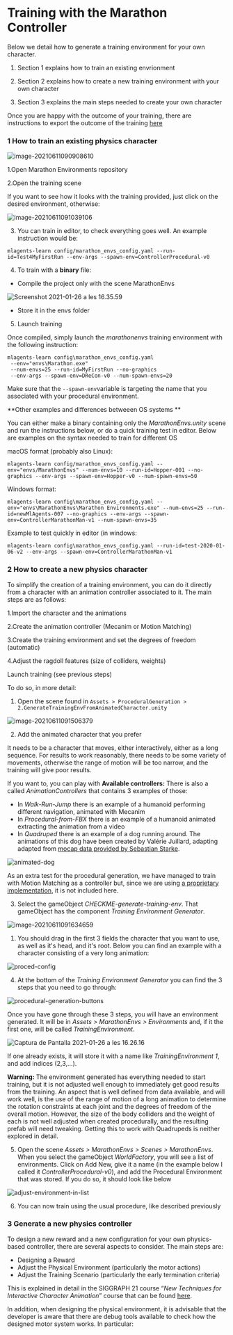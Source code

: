 # Training with the Marathon Controller



Below we detail how to generate a training environment for your own character.

1. Section 1 explains how to train an existing envrionment

2. Section 2 explains how to create a new training environment with your own character

3. Section 3 explains the main steps needed to create your own character

Once you are happy with the outcome of your training, there are  instructions to export the outcome of the training [here](export-outcome.md)

### 







### 1 How to  train an existing physics character





![image-20210611090908610](img/image-20210611090908610.png)





1.Open Marathon Environments repository

2.Open the training scene

 If you want to see how it looks with the training provided, just click on the desired environment, otherwise: 







![image-20210611091039106](../../../../AppData/Roaming/Typora/typora-user-images/image-20210611091039106.png)

3. You can train in editor, to check everything goes well. An example instruction would be:

```shell
mlagents-learn config/marathon_envs_config.yaml --run-id=Test4MyFirstRun --env-args --spawn-env=ControllerProcedural-v0
```

4. To train with a **binary** file:

- Compile the project only with the scene MarathonEnvs

![Screenshot 2021-01-26 a les 16.35.59](./img/build-settings.png)

- Store it in the envs folder

5. Launch training 

Once compiled, simply launch the *marathonenvs* training environment with the following instruction: 

```shell
mlagents-learn config\marathon_envs_config.yaml 
 --env="envs\Marathon.exe" 
 --num-envs=25 --run-id=MyFirstRun --no-graphics 
 --env-args --spawn-env=DReCon-v0 --num-spawn-envs=20
```



Make sure that the `--spawn-env`variable is targeting the name that you associated with your procedural environment.



**Other examples and differences betweeen OS systems **



You can either make a binary containing only the *MarathonEnvs.unity* scene and run the instructions below, or do a quick training test in editor. Below are examples on the syntax needed to train for different OS

macOS format (probably also Linux):

```
mlagents-learn config/marathon_envs_config.yaml --env="envs/MarathonEnvs" --num-envs=10 --run-id=Hopper-001 --no-graphics --env-args --spawn-env=Hopper-v0 --num-spawn-envs=50
```

Windows format:

```
mlagents-learn config\marathon_envs_config.yaml --env="envs\MarathonEnvs\Marathon Environments.exe" --num-envs=25 --run-id=newMlAgents-007 --no-graphics --env-args --spawn-env=ControllerMarathonMan-v1 --num-spawn-envs=35
```

Example to test quickly in editor (in windows:

```
mlagents-learn config\marathon_envs_config.yaml --run-id=test-2020-01-06-v2 --env-args --spawn-env=ControllerMarathonMan-v1 
```



### 2 How to create a new physics character

To simplify the creation of a training environment, you can do it directly from a character with an animation controller associated to it. The main steps are as follows:

1.Import the character and the animations

2.Create the animation controller (Mecanim or Motion Matching)

3.Create the training environment and set the degrees of freedom (automatic)

4.Adjust the ragdoll features (size of colliders, weights)

Launch training (see previous steps)



To do so, in more detail:

1. Open the scene found in `Assets > ProceduralGeneration > 2.GenerateTrainingEnvFromAnimatedCharacter.unity`

![image-20210611091506379](img/image-20210611091506379.png)



2. Add the animated character that you prefer

It needs to be a character that moves, either interactively, either as a long sequence. For results to work reasonably, there needs to be some variety of movements, otherwise the range of motion will be too narrow, and the training will give poor results.

If you want to, you can play with **Available controllers:** There is also a called *AnimationControllers* that contains 3 examples of those:

- In *Walk-Run-Jump* there is an example of a humanoid performing different navigation, animated with Mecanim
- In *Procedural-from-FBX* there is an example of a humanoid animated extracting the animation from a video
- In *Quadruped* there is an example of a dog running around. The animations of this dog have been created by Valérie Juillard, adapting adapted from [mocap data provided by Sebastian Starke](https://github.com/sebastianstarke/AI4Animation#siggraph-2018mode-adaptive-neural-networks-for-quadruped-motion-controlhe-zhangsebastian-starketaku-komurajun-saitoacm-trans-graph-37-4-article-145joint-first-authors). 

![animated-dog](C:\Users\joanl\Documents\ARTANIM\repo-marathon-man-github\docs\images\animated-dog.gif)



As an extra test for the procedural generation, we have managed to train  with Motion Matching as a controller but, since we are using [a proprietary implementation](https://assetstore.unity.com/packages/tools/animation/motion-matching-for-unity-145624), it is not included here. 



3. Select the gameObject *CHECKME-generate-training-env*. That gameObject has  the component *Training Environment Generator*. 

![image-20210611091634659](img/image-20210611091634659.png)



1. You should drag in the first 3 fields  the character that you want to use, as well as it's head, and it's root. Below you can find an example with a character consisting of a very long animation:

![proced-config](./img/proced-config.png)

4. At the bottom of the *Training Environment Generator* you can find the 3 steps that you need to go through:

![procedural-generation-buttons](./img/procedural-generation-buttons.png)

Once you have gone through these 3 steps, you will have an environment generated. It will be in *Assets > MarathonEnvs > Environments* and, if it the first one, will be called *TrainingEnvironment*.

![Captura de Pantalla 2021-01-26 a les 16.26.16](./img/training-environment-generated.png)

If one already exists, it will store it with a name like *TrainingEnvironment 1*, and add indices (2,3,...).



**Warning:** The environment generated has everything needed to start training, but it is not adjusted well enough to immediately get good results from the training. An aspect that is well defined from data available, and will work well, is  the use of the range of motion of a long animation to determine the rotation constraints at each joint and the degrees of freedom of the overall motion. However, the size of the body colliders and the weight of each is not well adjusted when created procedurally, and the resulting prefab will need tweaking. Getting this to work with Quadrupeds is neither explored in detail.





5. Open the scene *Assets > MarathonEnvs > Scenes > MarathonEnvs*. When you select the gameObject *WorldFactory*, you will see a list of environments. Click on Add New, give it a name (in the example below I called it *ControllerProcedural-v0*), and add the Procedural Environment that was stored. If you do so, it should look like below

![adjust-environment-in-list](./img/adjust-environment-in-list.png)

6. You can now train using the usual procedure, like described previously

   

### 3 Generate a new physics controller

To design a new reward and a new configuration for your own physics-based controller, there are several aspects to consider. The main steps are:

- Designing a Reward
-  Adjust the Physical Environment (particularly the motor actions)
-  Adjust the Training Scenario (particularly the early termination criteria)

This is explained in detail in the SIGGRAPH 21 course “*New Techniques for Interactive Character Animation*” course that can be found [here](https://s2021.siggraph.org/presentation/?id=gensub_385&sess=sess182). 



In addition, when designing the physical environment, it is advisable that the developer is aware that there are debug tools available to check how the designed motor system works. In particular:



